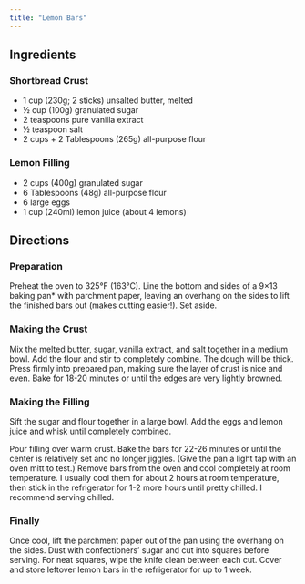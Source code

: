```yaml
---
title: "Lemon Bars"
---
```


## Ingredients

### Shortbread Crust

- 1 cup (230g; 2 sticks) unsalted butter, melted
- ½ cup (100g) granulated sugar
- 2 teaspoons pure vanilla extract
- ½ teaspoon salt
- 2 cups + 2 Tablespoons (265g) all-purpose flour

### Lemon Filling

- 2 cups (400g) granulated sugar
- 6 Tablespoons (48g) all-purpose flour
- 6 large eggs
- 1 cup (240ml) lemon juice (about 4 lemons)

## Directions

### Preparation

Preheat the oven to 325°F (163°C). Line the bottom and sides of a 9×13 baking pan\* with parchment paper, leaving an overhang on the sides to lift the finished bars out (makes cutting easier!). Set aside.

### Making the Crust

Mix the melted butter, sugar, vanilla extract, and salt together in a medium bowl. Add the flour and stir to completely combine. The dough will be thick. Press firmly into prepared pan, making sure the layer of crust is nice and even. Bake for 18-20 minutes or until the edges are very lightly browned.

### Making the Filling

Sift the sugar and flour together in a large bowl. Add the eggs and lemon juice and whisk until completely combined.

Pour filling over warm crust. Bake the bars for 22-26 minutes or until the center is relatively set and no longer jiggles. (Give the pan a light tap with an oven mitt to test.) Remove bars from the oven and cool completely at room temperature. I usually cool them for about 2 hours at room temperature, then stick in the refrigerator for 1-2 more hours until pretty chilled. I recommend serving chilled.

### Finally

Once cool, lift the parchment paper out of the pan using the overhang on the sides. Dust with confectioners’ sugar and cut into squares before serving. For neat squares, wipe the knife clean between each cut. Cover and store leftover lemon bars in the refrigerator for up to 1 week.
